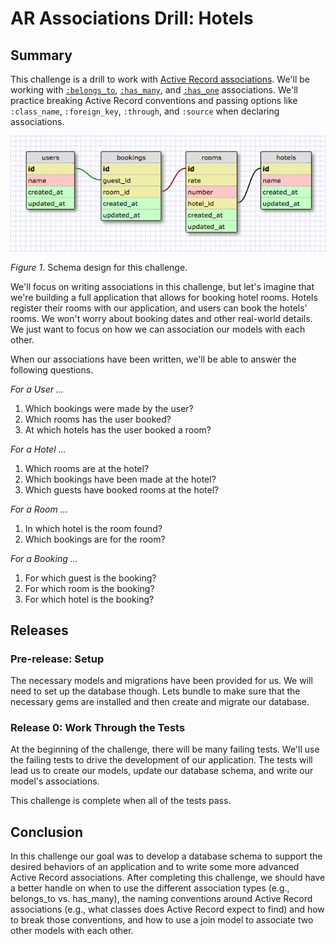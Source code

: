 # AR Associations Drill:  Hotels

## Summary
This challenge is a drill to work with [Active Record associations][RailsGuides Associations].  We'll be working with [`:belongs_to`][belongs_to], [`:has_many`][has_many], and [`:has_one`][has_one] associations.  We'll practice breaking Active Record conventions and passing options like `:class_name`, `:foreign_key`, `:through`, and `:source` when declaring associations.

![](hotels_schema.png)

*Figure 1*. Schema design for this challenge.

We'll focus on writing associations in this challenge, but let's imagine that we're building a full application that allows for booking hotel rooms. Hotels register their rooms with our application, and users can book the hotels' rooms.  We won't worry about booking dates and other real-world details.  We just want to focus on how we can association our models with each other.
 
When our associations have been written, we'll be able to answer the following questions.

*For a User ...*

1. Which bookings were made by the user?
2. Which rooms has the user booked?
3. At which hotels has the user booked a room?


*For a Hotel ...*

1. Which rooms are at the hotel?
2. Which bookings have been made at the hotel?
3. Which guests have booked rooms at the hotel?

*For a Room ...*

1. In which hotel is the room found?
2. Which bookings are for the room?

*For a Booking ...*

1. For which guest is the booking?
2. For which room is the booking?
3. For which hotel is the booking?

## Releases

### Pre-release: Setup
The necessary models and migrations have been provided for us.  We will need to set up the database though.  Lets bundle to make sure that the necessary gems are installed and then create and migrate our database.


### Release 0:  Work Through the Tests

At the beginning of the challenge, there will be many failing tests.  We'll use the failing tests to drive the development of our application.  The tests will lead us to create our models, update our database schema, and write our model's associations.

This challenge is complete when all of the tests pass.

## Conclusion

In this challenge our goal was to develop a database schema to support the desired behaviors of an application and to write some more advanced Active Record associations.  After completing this challenge, we should have a better handle on when to use the different association types (e.g., belongs_to vs. has_many), the naming conventions around Active Record associations (e.g., what classes does Active Record expect to find) and how to break those conventions, and how to use a join model to associate two other models with each other.

[belongs_to]: http://apidock.com/rails/ActiveRecord/Associations/ClassMethods/belongs_to
[has_many]: http://apidock.com/rails/v4.2.1/ActiveRecord/Associations/ClassMethods/has_many
[has_one]: http://apidock.com/rails/v4.2.1/ActiveRecord/Associations/ClassMethods/has_one
[RailsGuides Associations]: http://guides.rubyonrails.org/association_basics.html

